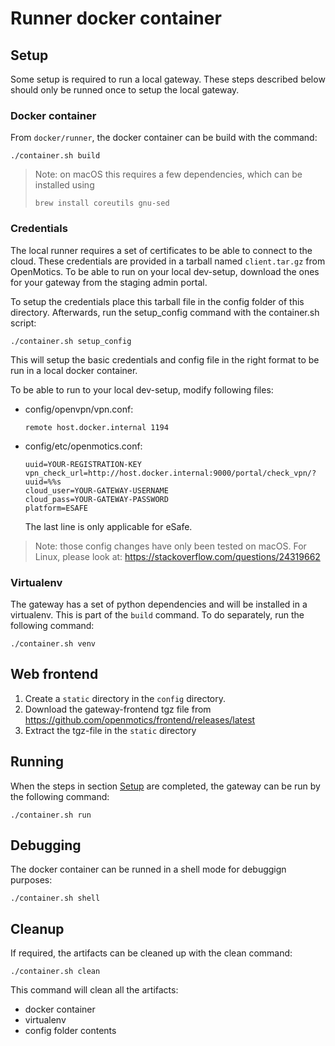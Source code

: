 # Runner docker container

## Setup

Some setup is required to run a local gateway. These steps described below should only be runned once to setup the local gateway.

### Docker container

From `docker/runner`, the docker container can be build with the command:

``` shell
./container.sh build
```

> Note: on macOS this requires a few dependencies, which can be installed using
> ``` shell
> brew install coreutils gnu-sed
> ```


### Credentials

The local runner requires a set of certificates to be able to connect to the cloud. These credentials are provided in a tarball named `client.tar.gz` from OpenMotics. To be able to run on your local dev-setup, download the ones for your gateway from the staging admin portal.

To setup the credentials place this tarball file in the config folder of this directory. Afterwards, run the setup_config command with the container.sh script:

``` shell
./container.sh setup_config
```

This will setup the basic credentials and config file in the right format to be run in a local docker container.

To be able to run to your local dev-setup, modify following files:
  - config/openvpn/vpn.conf:
    ```
    remote host.docker.internal 1194
    ```
  - config/etc/openmotics.conf:
    ```
    uuid=YOUR-REGISTRATION-KEY
    vpn_check_url=http://host.docker.internal:9000/portal/check_vpn/?uuid=%%s
    cloud_user=YOUR-GATEWAY-USERNAME
    cloud_pass=YOUR-GATEWAY-PASSWORD
    platform=ESAFE
    ```
    The last line is only applicable for eSafe.

> Note: those config changes have only been tested on macOS. For Linux, please look at: https://stackoverflow.com/questions/24319662

### Virtualenv

The gateway has a set of python dependencies and will be installed in a virtualenv. This is part of the `build` command. To do separately, run the following command:

``` shell
./container.sh venv
```

## Web frontend

1. Create a `static` directory in the `config` directory.
2. Download the gateway-frontend tgz file from https://github.com/openmotics/frontend/releases/latest
3. Extract the tgz-file in the `static` directory

## Running

When the steps in section [Setup](#setup) are completed, the gateway can be run by the following command:

``` shell
./container.sh run
```

## Debugging

The docker container can be runned in a shell mode for debuggign purposes:

``` shell
./container.sh shell
```

## Cleanup

If required, the artifacts can be cleaned up with the clean command:

``` shell
./container.sh clean
```

This command will clean all the artifacts:

* docker container
* virtualenv
* config folder contents
